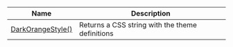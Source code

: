 | Name  | Description |
| ------------- | ------------- |
| [DarkOrangeStyle()](function_DarkOrangeStyle()) | Returns a CSS string with the theme definitions|